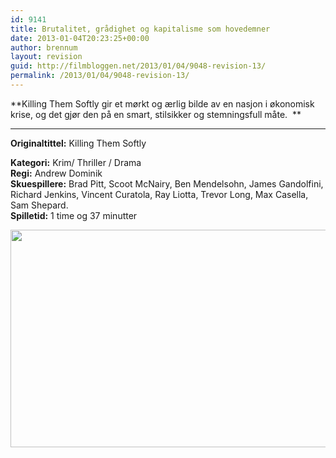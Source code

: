 ```yaml
---
id: 9141
title: Brutalitet, grådighet og kapitalisme som hovedemner
date: 2013-01-04T20:23:25+00:00
author: brennum
layout: revision
guid: http://filmbloggen.net/2013/01/04/9048-revision-13/
permalink: /2013/01/04/9048-revision-13/
---
```

**Killing Them Softly gir et mørkt og ærlig bilde av en nasjon i økonomisk krise, og det gjør den på en smart, stilsikker og stemningsfull måte.  **  
****

**<!--more-->Originaltittel:** Killing Them Softly

  
**Kategori:** Krim/ Thriller / Drama  
**Regi:** Andrew Dominik  
**Skuespillere:** Brad Pitt, Scoot McNairy, Ben Mendelsohn, James Gandolfini, Richard Jenkins, Vincent Curatola, Ray Liotta, Trevor Long, Max Casella, Sam Shepard.  
**Spilletid:** 1 time og 37 minutter

<a href="http://filmbloggen.net/?attachment_id=9079" rel="attachment wp-att-9079"><img class="alignnone size-large wp-image-9079" src="http://filmbloggen.net/wp-content/uploads//2013/01/Killing-them-softly-bilde-4-620x348.jpg" alt="" width="620" height="348" /></a>

&nbsp;

&nbsp;

<div class="video-shortcode">
</div>

&nbsp;